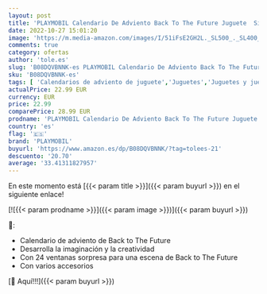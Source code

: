 ```yaml
---
layout: post
title: 'PLAYMOBIL Calendario De Adviento Back To The Future Juguete  Sin género  Multicolor  Única  70574 '
date: 2022-10-27 15:01:20
image: 'https://m.media-amazon.com/images/I/51iFsE2GH2L._SL500_._SL400_.jpg'
comments: true
category: ofertas
author: 'tole.es'
slug: 'B08DQVBNNK-es PLAYMOBIL Calendario De Adviento Back To The Future...'
sku: 'B08DQVBNNK-es'
tags: [ 'Calendarios de adviento de juguete','Juguetes','Juguetes y juegos','playmobil','🇪🇸', ]
actualPrice: 22.99 EUR
currency: EUR
price: 22.99
comparePrice: 28.99 EUR
prodname: 'PLAYMOBIL Calendario De Adviento Back To The Future Juguete  Sin género  Multicolor  Única  70574 '
country: 'es'
flag: '🇪🇸'
brand: 'PLAYMOBIL'
buyurl: 'https://www.amazon.es/dp/B08DQVBNNK/?tag=tolees-21'
descuento: '20.70'
average: '33.41311827957'
---
```


En este momento está [{{< param title >}}]({{< param buyurl >}}) en el siguiente enlace!

[![{{< param prodname >}}]({{< param image >}})]({{< param buyurl >}})

🔎:

- Calendario de adviento de Back to The Future
- Desarrolla la imaginación y la creatividad
- Con 24 ventanas sorpresa para una escena de Back to The Future
- Con varios accesorios

[🛒 Aquí!!!]({{< param buyurl >}})
